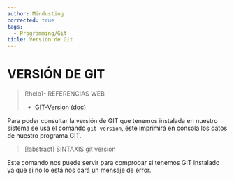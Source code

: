 ```yaml
---
author: Mindusting
corrected: true
tags:
  - Programming/Git
title: Versión de Git
---
```


# VERSIÓN DE GIT

> [!help]- REFERENCIAS WEB
> - [GIT-Version (doc)](https://git-scm.com/docs/git-version)

Para poder consultar la versión de GIT que tenemos instalada en nuestro sistema se usa el comando `git version`, éste imprimirá en consola los datos de nuestro programa GIT.

> [!abstract] SINTAXIS
> git version

Este comando nos puede servir para comprobar si tenemos GIT instalado ya que si no lo está nos dará un mensaje de error.
